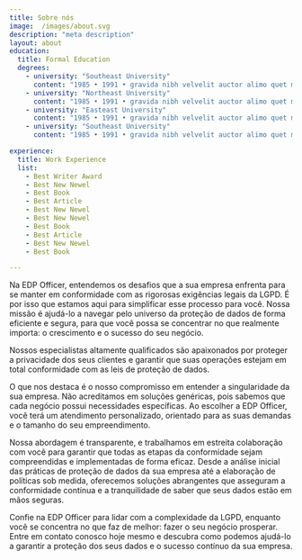 ```yaml
---
title: Sobre nós
image:  /images/about.svg
description: "meta description"
layout: about
education:
  title: Formal Education
  degrees:
    - university: "Southeast University"
      content: "1985 • 1991 • gravida nibh velvelit auctor alimo quet menean solli"
    - university: "Northeast University"
      content: "1985 • 1991 • gravida nibh velvelit auctor alimo quet menean solli"
    - university: "Easteast University"
      content: "1985 • 1991 • gravida nibh velvelit auctor alimo quet menean solli"
    - university: "Southeast University"
      content: "1985 • 1991 • gravida nibh velvelit auctor alimo quet menean solli"  

experience:
  title: Work Experience
  list:
    - Best Writer Award
    - Best New Newel
    - Best Book
    - Best Article
    - Best New Newel
    - Best New Newel
    - Best Book
    - Best Article
    - Best New Newel
    - Best Book

---
```


Na EDP Officer, entendemos os desafios que a sua empresa enfrenta para se manter em conformidade com as rigorosas exigências legais da LGPD. É por isso que estamos aqui para simplificar esse processo para você. Nossa missão é ajudá-lo a navegar pelo universo da proteção de dados de forma eficiente e segura, para que você possa se concentrar no que realmente importa: o crescimento e o sucesso do seu negócio.

Nossos especialistas altamente qualificados são apaixonados por proteger a privacidade dos seus clientes e garantir que suas operações estejam em total conformidade com as leis de proteção de dados.

O que nos destaca é o nosso compromisso em entender a singularidade da sua empresa. Não acreditamos em soluções genéricas, pois sabemos que cada negócio possui necessidades específicas. Ao escolher a EDP Officer, você terá um atendimento personalizado, orientado para as suas demandas e o tamanho do seu empreendimento.

Nossa abordagem é transparente, e trabalhamos em estreita colaboração com você para garantir que todas as etapas da conformidade sejam compreendidas e implementadas de forma eficaz. Desde a análise inicial das práticas de proteção de dados da sua empresa até a elaboração de políticas sob medida, oferecemos soluções abrangentes que asseguram a conformidade contínua e a tranquilidade de saber que seus dados estão em mãos seguras.

Confie na EDP Officer para lidar com a complexidade da LGPD, enquanto você se concentra no que faz de melhor: fazer o seu negócio prosperar. Entre em contato conosco hoje mesmo e descubra como podemos ajudá-lo a garantir a proteção dos seus dados e o sucesso contínuo da sua empresa.
